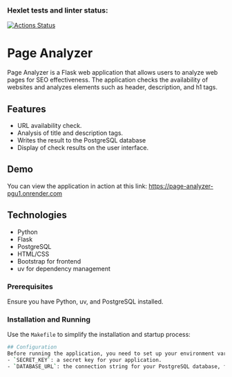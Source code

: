### Hexlet tests and linter status:
[![Actions Status](https://github.com/iKogep23/python-project-83/actions/workflows/hexlet-check.yml/badge.svg)](https://github.com/iKogep23/python-project-83/actions)

# Page Analyzer

Page Analyzer is a Flask web application that allows users to analyze web pages for SEO effectiveness. The application checks the availability of websites and analyzes elements such as header, description, and h1 tags.

## Features

- URL availability check.
- Analysis of title and description tags.
- Writes the result to the PostgreSQL database
- Display of check results on the user interface.

## Demo

You can view the application in action at this link:
https://page-analyzer-pgu1.onrender.com


## Technologies

- Python
- Flask
- PostgreSQL
- HTML/CSS
- Bootstrap for frontend
- uv for dependency management

### Prerequisites

Ensure you have Python, uv, and PostgreSQL installed.

### Installation and Running

Use the `Makefile` to simplify the installation and startup process:
```bash
## Configuration
Before running the application, you need to set up your environment variables in file .env at the project root directory with the following variables:
- `SECRET_KEY`: a secret key for your application.
- `DATABASE_URL`: the connection string for your PostgreSQL database, formatted as `postgresql://username:password@localhost:5432/database_name`.
```
